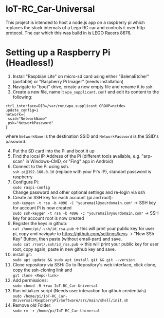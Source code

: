 # IoT-RC_Car-Universal
This project is intended to host a node.js app on a raspberry pi  which replaces the stock internals of a Lego RC car and controls it over http protocol. The car which this was build in is LEGO Racers 8676.


# Setting up a Raspberry Pi (Headless!)
1. Install "Raspbian Lite" on micro-sd card using either "BalenaEtcher" (portable) or "Raspberry Pi Imager" (needs installation)
2. Navigate to "boot" drive, create a new empty file and rename it to `ssh`
3. Create a new file, name it `wpa_supplicant.conf` and edit its content to the following:
```
ctrl_interface=DIR=/var/run/wpa_supplicant GROUP=netdev
update_config=1
network={
 ssid="NetworkName"
 psk="NetworkPassword"
}
```  
where `NetworkName` is the destination SSID and `NetworkPassword` is the SSID's password.  

4. Put the SD card into the Pi and boot it up
5. Find the local IP-Address of the Pi (different tools available, e.g. "arp-scan" in Windows-CMD, or "Fing" app in Android)
6. Connect to the Pi using ssh.  
`ssh pi@192.168.0.10` (replace with your Pi's IP), standart password is raspberry
7. Configure Pi:  
`sudo raspi-config`  
Change password and other optional settings and re-login via ssh
1. Create an SSH key for each account (pi and root):  
`ssh-keygen -t rsa -b 4096 -C "youremail@yourdomain.com"`
-> SSH key for account Pi is now created  
`sudo ssh-keygen -t rsa -b 4096 -C "youremail@yourdomain.com"`
-> SSH key for account root is now created  
8. Register the keys in github:  
`cat /home/pi/.ssh/id_rsa.pub` -> this will print your public key for user pi, copy and navigate to 
https://github.com/settings/keys -> "New SSh Key" Button, then paste (without email-part) and save.  
`sudo cat /root/.ssh/id_rsa.pub` -> this will print your public key for user root, copy again, paste in new github key and save.
9. install git:  
`sudo apt update && sudo apt install git && git --version`
9. Clone repository via SSH:
Go to Repository's web interface, click clone, copy the ssh-cloning link and  
`git clone <Repo-link>`
10. Add permissions:  
`sudo chmod -R +rwx IoT-RC_Car-Universal`
11. Run initializer script (Needs user interaction for github credentials)  
`sudo /home/pi/IoT-RC_Car-Universal/RaspberryPi/Software/src/main/shell/init.sh`
12. Remove old Folder:  
`sudo rm -r /home/pi/IoT-RC_Car-Universal`
